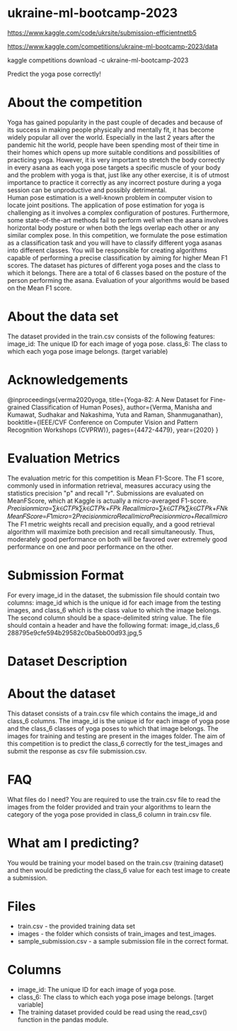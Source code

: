 # ukraine-ml-bootcamp-2023
https://www.kaggle.com/code/ukrsite/submission-efficientnetb5

https://www.kaggle.com/competitions/ukraine-ml-bootcamp-2023/data

kaggle competitions download -c ukraine-ml-bootcamp-2023

Predict the yoga pose correctly!
# About the competition
Yoga has gained popularity in the past couple of decades and because of its success in making people physically and mentally fit, it has become widely popular all over the world. Especially in the last 2 years after the pandemic hit the world, people have been spending most of their time in their homes which opens up more suitable conditions and possibilities of practicing yoga.
  However, it is very important to stretch the body correctly in every asana as each yoga pose targets a specific muscle of your body and the problem with yoga is that, just like any other exercise, it is of utmost importance to practice it correctly as any incorrect posture during a yoga session can be unproductive and possibly detrimental.  
  Human pose estimation is a well-known problem in computer vision to locate joint positions. The application of pose estimation for yoga is challenging as it involves a complex configuration of postures. Furthermore, some state-of-the-art methods fail to perform well when the asana involves horizontal body posture or when both the legs overlap each other or any similar complex pose.
  In this competition, we formulate the pose estimation as a classification task and you will have to classify different yoga asanas into different classes. You will be responsible for creating algorithms capable of performing a precise classification by aiming for higher Mean F1 scores. The dataset has pictures of different yoga poses and the class to which it belongs. There are a total of 6 classes based on the posture of the person performing the asana. Evaluation of your algorithms would be based on the Mean F1 score.
# About the data set
The dataset provided in the train.csv consists of the following features:
image_id: The unique ID for each image of yoga pose.
class_6: The class to which each yoga pose image belongs. (target variable)
# Acknowledgements
 @inproceedings{verma2020yoga,
  title={Yoga-82: A New Dataset for Fine-grained Classification of Human Poses},
  author={Verma, Manisha and Kumawat, Sudhakar and Nakashima, Yuta and Raman, Shanmuganathan},
  booktitle={IEEE/CVF Conference on Computer Vision and Pattern Recognition Workshops (CVPRW)},
  pages={4472-4479},
  year={2020}
}
# Evaluation Metrics
The evaluation metric for this competition is Mean F1-Score. The F1 score, commonly used in information retrieval, measures accuracy using the statistics precision "p" and recall "r". Submissions are evaluated on MeanFScore, which at Kaggle is actually a micro-averaged F1-score.
𝑃𝑟𝑒𝑐𝑖𝑠𝑖𝑜𝑛𝑚𝑖𝑐𝑟𝑜=∑𝑘∈𝐶𝑇𝑃𝑘∑𝑘∈𝐶𝑇𝑃𝑘+𝐹𝑃𝑘
𝑅𝑒𝑐𝑎𝑙𝑙𝑚𝑖𝑐𝑟𝑜=∑𝑘∈𝐶𝑇𝑃𝑘∑𝑘∈𝐶𝑇𝑃𝑘+𝐹𝑁𝑘
𝑀𝑒𝑎𝑛𝐹𝑆𝑐𝑜𝑟𝑒=𝐹1𝑚𝑖𝑐𝑟𝑜=2𝑃𝑟𝑒𝑐𝑖𝑠𝑖𝑜𝑛𝑚𝑖𝑐𝑟𝑜𝑅𝑒𝑐𝑎𝑙𝑙𝑚𝑖𝑐𝑟𝑜𝑃𝑟𝑒𝑐𝑖𝑠𝑖𝑜𝑛𝑚𝑖𝑐𝑟𝑜+𝑅𝑒𝑐𝑎𝑙𝑙𝑚𝑖𝑐𝑟𝑜
The F1 metric weights recall and precision equally, and a good retrieval algorithm will maximize both precision and recall simultaneously. Thus, moderately good performance on both will be favored over extremely good performance on one and poor performance on the other.
# Submission Format
For every image_id in the dataset, the submission file should contain two columns: image_id which is the unique id for each image from the testing images, and class_6 which is the class value to which the image belongs. The second column should be a space-delimited string value.
The file should contain a header and have the following format:
image_id,class_6
288795e9cfe594b29582c0ba5bb00d93.jpg,5
# Dataset Description
# About the dataset
This dataset consists of a train.csv file which contains the image_id and class_6 columns. The image_id is the unique id for each image of yoga pose and the class_6 classes of yoga poses to which that image belongs. The images for training and testing are present in the images folder. The aim of this competition is to predict the class_6 correctly for the test_images and submit the response as csv file submission.csv.
# FAQ
What files do I need?
You are required to use the train.csv file to read the images from the folder provided and train your algorithms to learn the category of the yoga pose provided in class_6 column in train.csv file.
# What am I predicting?
You would be training your model based on the train.csv (training dataset) and then would be predicting the class_6 value for each test image to create a submission.
# Files
- train.csv - the provided training data set
- images - the folder which consists of train_images and test_images.
- sample_submission.csv - a sample submission file in the correct format.
# Columns
- image_id: The unique ID for each image of yoga pose.
- class_6: The class to which each yoga pose image belongs. [target variable]
- The training dataset provided could be read using the read_csv() function in the pandas module.




